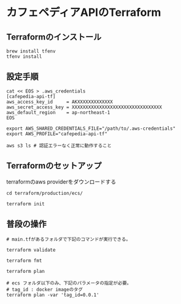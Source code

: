 # カフェペディアAPIのTerraform

## Terraformのインストール
```
brew install tfenv
tfenv install
```

## 設定手順
```
cat << EOS > .aws_credentials
[cafepedia-api-tf]
aws_access_key_id     = AKXXXXXXXXXXXXX
aws_secret_access_key = XXXXXXXXXXXXXXXXXXXXXXXXXXXXXXXXX
aws_default_region    = ap-northeast-1
EOS

export AWS_SHARED_CREDENTIALS_FILE="/path/to/.aws-credentials"
export AWS_PROFILE="cafepedia-api-tf"

aws s3 ls # 認証エラーなく正常に動作すること
```

## Terraformのセットアップ
terraformのaws providerをダウンロードする
```
cd terraform/production/ecs/

terraform init
```

## 普段の操作
```
# main.tfがあるフォルダで下記のコマンドが実行できる。

terraform validate

terraform fmt

terraform plan

# ecs フォルダ以下のみ、下記のパラメータの指定が必要。
# tag_id : docker imageのタグ
terraform plan -var 'tag_id=0.0.1'
```
